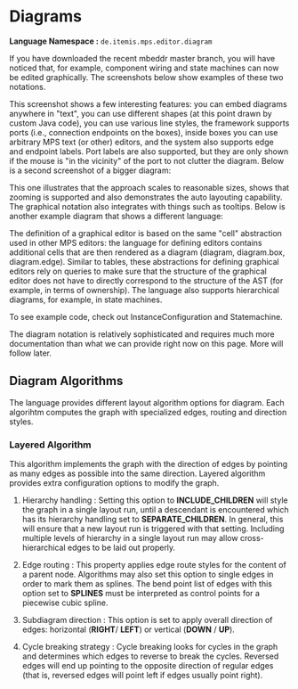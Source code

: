 # Diagrams

**Language Namespace :** `de.itemis.mps.editor.diagram`

If you have downloaded the recent mbeddr master branch, you will have noticed that, for example, component wiring and state machines can now be edited graphically. The screenshots below show examples of these two notations.







This screenshot shows a few interesting features: you can embed diagrams anywhere in "text", you can use different shapes (at this point drawn by custom Java code), you can use various line styles, the framework supports ports (i.e., connection endpoints on the boxes), inside boxes you can use arbitrary MPS text (or other) editors, and the system also supports edge and endpoint labels. Port labels are also supported, but they are only shown if the mouse is "in the vicinity" of the port to not clutter the diagram. Below is a second screenshot of a bigger diagram:




This one illustrates that the approach scales to reasonable sizes, shows that zooming is supported and also demonstrates the auto layouting capability. The graphical notation also integrates with things such as tooltips. Below is another example diagram that shows a different language:


 

The definition of a graphical editor is based on the same "cell" abstraction used in other MPS editors: the language for defining editors contains additional cells that are then rendered as a diagram (diagram, diagram.box, diagram.edge). Similar to tables, these abstractions for defining graphical editors rely on queries to make sure that the structure of the graphical editor does not have to directly correspond to the structure of the AST (for example, in terms of ownership). The language also supports hierarchical diagrams, for example, in state machines.

To see example code, check out InstanceConfiguration and Statemachine.

The diagram notation is relatively sophisticated and requires much more documentation than what we can provide right now on this page. More will follow later.


## Diagram Algorithms

The language provides different layout algorithm options for diagram. Each algorihtm computes the graph with specialized edges, routing and direction styles.

### Layered Algorithm

This algorithm implements the graph with the direction of edges by pointing as many edges as possible into the same direction. Layered algorithm provides extra configuration options to modify the graph.

1. Hierarchy handling : Setting this option to **INCLUDE_CHILDREN** will style the graph in a single layout run, until a descendant is encountered which has its hierarchy handling set to **SEPARATE_CHILDREN**. In general, this will ensure that a new layout run is triggered with that setting. Including multiple levels of hierarchy in a single layout run may allow cross-hierarchical edges to be laid out properly.

2. Edge routing : This property applies edge route styles for the content of a parent node. Algorithms may also set this option to single edges in order to mark them as splines. The bend point list of edges with this option set to **SPLINES** must be interpreted as control points for a piecewise cubic spline.

3. Subdiagram direction : This option is set to apply overall direction of edges: horizontal (**RIGHT**/ **LEFT**) or vertical (**DOWN** / **UP**). 

4. Cycle breaking strategy : Cycle breaking looks for cycles in the graph and determines which edges to reverse to break the cycles. Reversed edges will end up pointing to the opposite direction of regular edges (that is, reversed edges will point left if edges usually point right).
